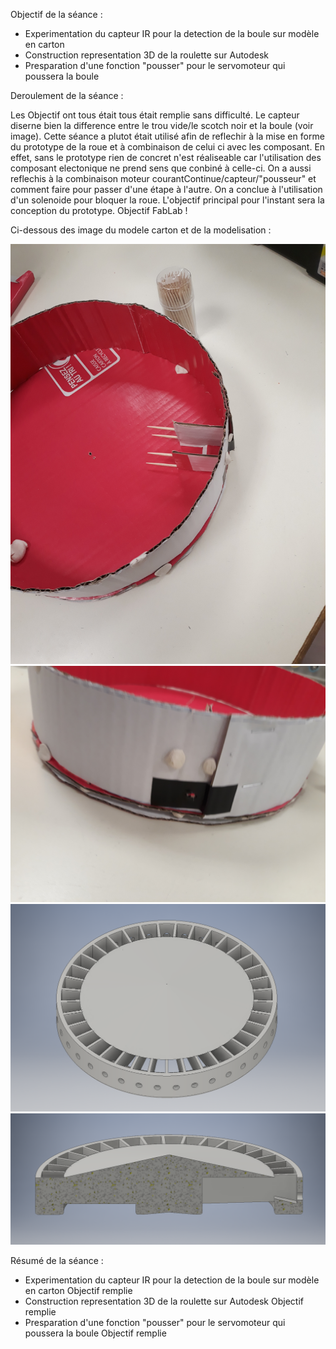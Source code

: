 Objectif de la séance :

- Experimentation du capteur IR pour la detection de la boule sur modèle en carton 
- Construction representation 3D de la roulette sur Autodesk
- Presparation d'une fonction "pousser" pour le servomoteur qui poussera la boule

Deroulement de la séance :

Les Objectif ont tous était tous était remplie sans difficulté. Le capteur diserne bien la difference entre le trou vide/le scotch noir et la boule (voir image).
Cette séance a plutot était utilisé afin de reflechir à la mise en forme du prototype de la roue et à combinaison de celui ci avec les composant. En effet, sans le prototype rien de concret n'est réaliseable car l'utilisation des composant electonique ne prend sens que conbiné à celle-ci. On a aussi reflechis à la combinaison moteur courantContinue/capteur/"pousseur" et comment faire pour passer d'une étape à l'autre. On a conclue à l'utilisation d'un solenoide pour bloquer la roue.
L'objectif principal pour l'instant sera la conception du prototype. Objectif FabLab ! 

Ci-dessous des image du modele carton et de la modelisation :

![Modele carton(1)](https://github.com/CharlyDucrocq/RouletteAuto/blob/master/Documents/Images/20181217_164127.jpg?raw=true)
![Modele carton(2)](https://github.com/CharlyDucrocq/RouletteAuto/blob/master/Documents/Images/20181217_164131.jpg?raw=true)
![Modelisation entier](https://github.com/CharlyDucrocq/RouletteAuto/blob/master/Documents/Images/Capture%20d%E2%80%99%C3%A9cran%20(10).png?raw=true)
![Modelisation coupe](https://github.com/CharlyDucrocq/RouletteAuto/blob/master/Documents/Images/Capture%20d%E2%80%99%C3%A9cran%20(11).png?raw=true)

Résumé de la séance :

- Experimentation du capteur IR pour la detection de la boule sur modèle en carton  Objectif remplie
- Construction representation 3D de la roulette sur Autodesk                        Objectif remplie
- Presparation d'une fonction "pousser" pour le servomoteur qui poussera la boule   Objectif remplie
